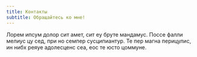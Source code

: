 ```yaml
---
title: Контакты
subtitle: Обращайтесь ко мне!
---
```


Лорем ипсум долор сит амет, сит еу бруте мандамус. Поссе фалли мелиус цу сед, при но семпер сусципиантур. Те пер магна перицулис, ин нибх реяуе адолесценс сеа, еос те юсто цоммуне.
